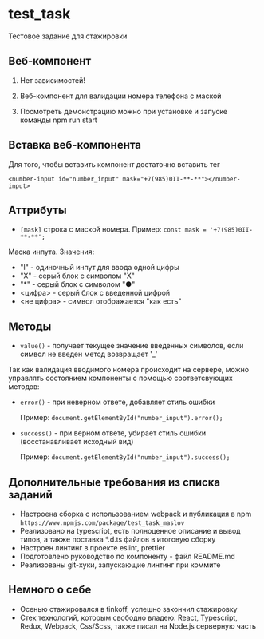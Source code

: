 # test_task
Тестовое задание для стажировки

## Веб-компонент

1. Нет зависимостей! 

2. Веб-компонент для валидации номера телефона с маской

3. Посмотреть демонстрацию можно при установке и запуске команды npm run start 

## Вставка веб-компонента
Для того, чтобы вставить компонент достаточно вставить тег <number-input>

   `<number-input id="number_input" mask="+7(985)0II-**-**"></number-input>`

## Аттрибуты

* `[mask]` строка с маской номера. Пример: `const mask = '+7(985)0II-**-**';`


 Маска инпута. Значения:
 * "I" - одиночный инпут для ввода одной цифры
 * "X" - серый блок с символом "X"
 * "*" - серый блок с символом "●"
 * <цифра> - серый блок с введенной цифрой
 * <не цифра> - символ отображается "как есть"

  
## Методы 
* `value()` - получает текущее значение введенных символов, если символ не введен метод возвращает '_'

Так как валидация вводимого номера происходит на сервере, можно управлять состоянием компоненты с помощью соответсвующих методов:

* `error()` - при неверном ответе, добавляет стиль ошибки

   Пример: `document.getElementById("number_input").error();`

* `success()` - при верном ответе, убирает стиль ошибки (восстанавливает исходный вид)

   Пример: `document.getElementById("number_input").success();`

## Дополнительные требования из списка заданий

* Настроена сборка с использованием webpack и публикация в npm `https://www.npmjs.com/package/test_task_maslov`
* Реализовано на typescript, есть полноценное описание и вывод типов, а также поставка *.d.ts файлов в итоговую сборку
* Настроен линтинг в проекте eslint, prettier
* Подготовлено руководство по компоненту - файл README.md
* Реализованы git-хуки, запускающие линтинг при коммите 

## Немного о себе

* Осенью стажировался в tinkoff, успешно закончил стажировку
* Стек технологий, которым свободно владею: React, Typescript, Redux, Webpack, Css/Scss, также писал на Node.js серверную часть 
